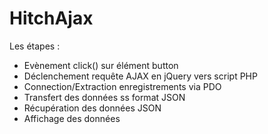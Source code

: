 # HitchAjax
<p>Les étapes :<p> 
<ul>
<li>Evènement click() sur élément button </li>
<li>Déclenchement requête AJAX en jQuery vers script PHP</li>
<li>Connection/Extraction enregistrements via PDO </li>
<li>Transfert des données ss format JSON</li>
<li>Récupération des données JSON</li>
<li>Affichage des données</li>
<ul>
